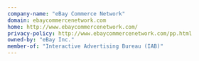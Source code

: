 ```yaml
---
company-name: "eBay Commerce Network"
domain: ebaycommercenetwork.com
home: http://www.ebaycommercenetwork.com/
privacy-policy: http://www.ebaycommercenetwork.com/pp.html
owned-by: "eBay Inc."
member-of: "Interactive Advertising Bureau (IAB)"
---
```




